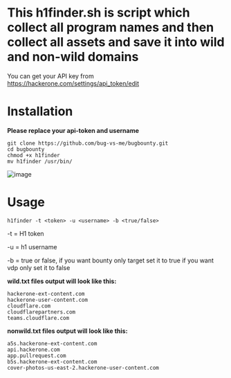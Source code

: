 # This h1finder.sh is script which collect all program names and then collect all assets and save it into wild and non-wild domains 

You can get your API key from https://hackerone.com/settings/api_token/edit  



# Installation

**Please replace your api-token and username**
```
git clone https://github.com/bug-vs-me/bugbounty.git
cd bugbounty
chmod +x h1finder
mv h1finder /usr/bin/
```

![image](https://github.com/bug-vs-me/h1-asset-fetcher/assets/57610657/724b3e50-5f99-4e9a-90cd-218426a66be7)


# Usage
```
h1finder -t <token> -u <username> -b <true/false>
```

-t = H1 token

-u = h1 username

-b = true or false, if you want bounty only target set it to true if you want vdp only set it to false

**wild.txt files output will look like this:**
```
hackerone-ext-content.com
hackerone-user-content.com
cloudflare.com
cloudflarepartners.com
teams.cloudflare.com
```

**nonwild.txt files output will look like this:**
```
a5s.hackerone-ext-content.com
api.hackerone.com
app.pullrequest.com
b5s.hackerone-ext-content.com
cover-photos-us-east-2.hackerone-user-content.com
```
